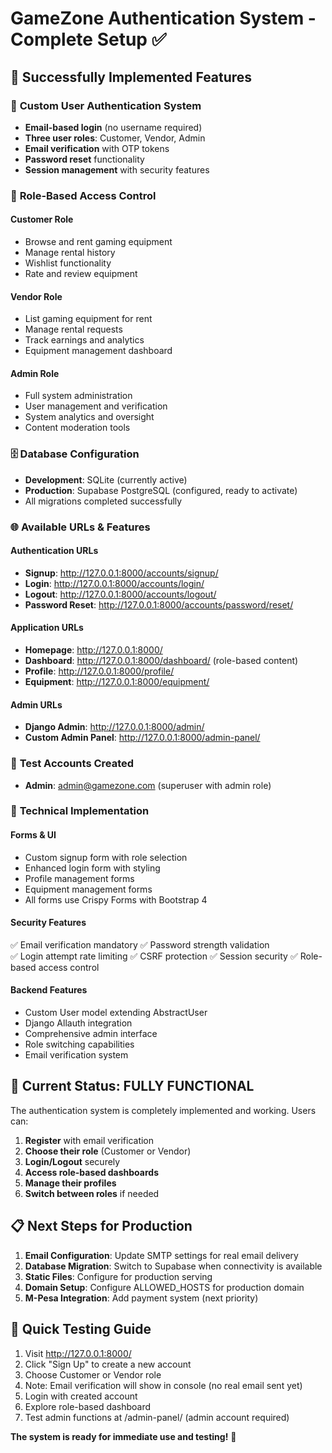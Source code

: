 # GameZone Authentication System - Complete Setup ✅

## 🎉 Successfully Implemented Features

### 🔐 **Custom User Authentication System**
- **Email-based login** (no username required)
- **Three user roles**: Customer, Vendor, Admin
- **Email verification** with OTP tokens
- **Password reset** functionality
- **Session management** with security features

### 👥 **Role-Based Access Control**

#### **Customer Role**
- Browse and rent gaming equipment
- Manage rental history
- Wishlist functionality
- Rate and review equipment

#### **Vendor Role**
- List gaming equipment for rent
- Manage rental requests
- Track earnings and analytics
- Equipment management dashboard

#### **Admin Role**
- Full system administration
- User management and verification
- System analytics and oversight
- Content moderation tools

### 🗄️ **Database Configuration**
- **Development**: SQLite (currently active)
- **Production**: Supabase PostgreSQL (configured, ready to activate)
- All migrations completed successfully

### 🌐 **Available URLs & Features**

#### **Authentication URLs**
- **Signup**: http://127.0.0.1:8000/accounts/signup/
- **Login**: http://127.0.0.1:8000/accounts/login/
- **Logout**: http://127.0.0.1:8000/accounts/logout/
- **Password Reset**: http://127.0.0.1:8000/accounts/password/reset/

#### **Application URLs**
- **Homepage**: http://127.0.0.1:8000/
- **Dashboard**: http://127.0.0.1:8000/dashboard/ (role-based content)
- **Profile**: http://127.0.0.1:8000/profile/
- **Equipment**: http://127.0.0.1:8000/equipment/

#### **Admin URLs**
- **Django Admin**: http://127.0.0.1:8000/admin/
- **Custom Admin Panel**: http://127.0.0.1:8000/admin-panel/

### 👤 **Test Accounts Created**
- **Admin**: admin@gamezone.com (superuser with admin role)

### 🔧 **Technical Implementation**

#### **Forms & UI**
- Custom signup form with role selection
- Enhanced login form with styling
- Profile management forms
- Equipment management forms
- All forms use Crispy Forms with Bootstrap 4

#### **Security Features**
✅ Email verification mandatory
✅ Password strength validation  
✅ Login attempt rate limiting
✅ CSRF protection
✅ Session security
✅ Role-based access control

#### **Backend Features**
- Custom User model extending AbstractUser
- Django Allauth integration
- Comprehensive admin interface
- Role switching capabilities
- Email verification system

## 🚀 **Current Status: FULLY FUNCTIONAL**

The authentication system is completely implemented and working. Users can:

1. **Register** with email verification
2. **Choose their role** (Customer or Vendor)
3. **Login/Logout** securely
4. **Access role-based dashboards**
5. **Manage their profiles**
6. **Switch between roles** if needed

## 📋 **Next Steps for Production**

1. **Email Configuration**: Update SMTP settings for real email delivery
2. **Database Migration**: Switch to Supabase when connectivity is available
3. **Static Files**: Configure for production serving
4. **Domain Setup**: Configure ALLOWED_HOSTS for production domain
5. **M-Pesa Integration**: Add payment system (next priority)

## 🔗 **Quick Testing Guide**

1. Visit http://127.0.0.1:8000/
2. Click "Sign Up" to create a new account
3. Choose Customer or Vendor role
4. Note: Email verification will show in console (no real email sent yet)
5. Login with created account
6. Explore role-based dashboard
7. Test admin functions at /admin-panel/ (admin account required)

**The system is ready for immediate use and testing!** 🎯

